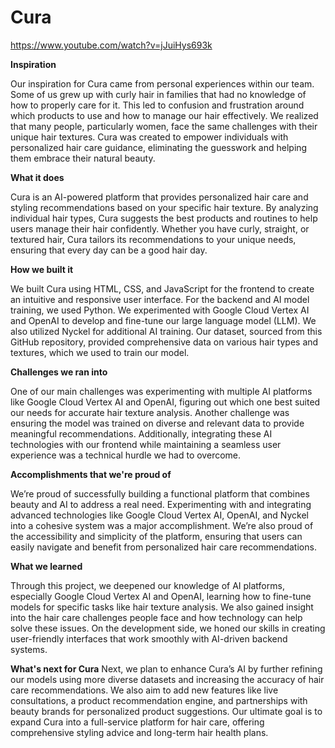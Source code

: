 # Cura

https://www.youtube.com/watch?v=jJuiHys693k





**Inspiration**

Our inspiration for Cura came from personal experiences within our team. Some of us grew up with curly hair in families that had no knowledge of how to properly care for it. This led to confusion and frustration around which products to use and how to manage our hair effectively. We realized that many people, particularly women, face the same challenges with their unique hair textures. Cura was created to empower individuals with personalized hair care guidance, eliminating the guesswork and helping them embrace their natural beauty.

**What it does**

Cura is an AI-powered platform that provides personalized hair care and styling recommendations based on your specific hair texture. By analyzing individual hair types, Cura suggests the best products and routines to help users manage their hair confidently. Whether you have curly, straight, or textured hair, Cura tailors its recommendations to your unique needs, ensuring that every day can be a good hair day.

**How we built it**

We built Cura using HTML, CSS, and JavaScript for the frontend to create an intuitive and responsive user interface. For the backend and AI model training, we used Python. We experimented with Google Cloud Vertex AI and OpenAI to develop and fine-tune our large language model (LLM). We also utilized Nyckel for additional AI training. Our dataset, sourced from this GitHub repository, provided comprehensive data on various hair types and textures, which we used to train our model.

**Challenges we ran into**

One of our main challenges was experimenting with multiple AI platforms like Google Cloud Vertex AI and OpenAI, figuring out which one best suited our needs for accurate hair texture analysis. Another challenge was ensuring the model was trained on diverse and relevant data to provide meaningful recommendations. Additionally, integrating these AI technologies with our frontend while maintaining a seamless user experience was a technical hurdle we had to overcome.

**Accomplishments that we're proud of**

We’re proud of successfully building a functional platform that combines beauty and AI to address a real need. Experimenting with and integrating advanced technologies like Google Cloud Vertex AI, OpenAI, and Nyckel into a cohesive system was a major accomplishment. We’re also proud of the accessibility and simplicity of the platform, ensuring that users can easily navigate and benefit from personalized hair care recommendations.

**What we learned**

Through this project, we deepened our knowledge of AI platforms, especially Google Cloud Vertex AI and OpenAI, learning how to fine-tune models for specific tasks like hair texture analysis. We also gained insight into the hair care challenges people face and how technology can help solve these issues. On the development side, we honed our skills in creating user-friendly interfaces that work smoothly with AI-driven backend systems.

**What's next for Cura**
Next, we plan to enhance Cura’s AI by further refining our models using more diverse datasets and increasing the accuracy of hair care recommendations. We also aim to add new features like live consultations, a product recommendation engine, and partnerships with beauty brands for personalized product suggestions. Our ultimate goal is to expand Cura into a full-service platform for hair care, offering comprehensive styling advice and long-term hair health plans.
